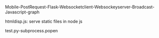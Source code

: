 Mobile-PostRequest-Flask-Websocketclient-Websockeyserver-Broadcast-Javascript-graph

htmldisp.js: serve static files in node js

test.py-subprocess.popen
